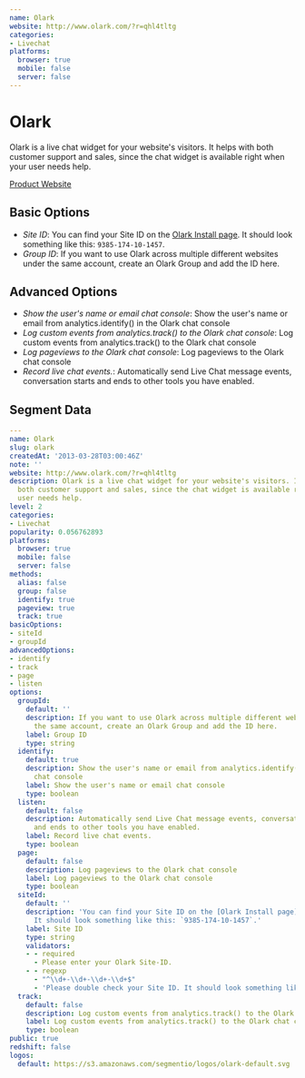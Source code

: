 ```yaml
---
name: Olark
website: http://www.olark.com/?r=qhl4tltg
categories:
- Livechat
platforms:
  browser: true
  mobile: false
  server: false
---
```


# Olark

Olark is a live chat widget for your website's visitors. It helps with both customer support and sales, since the chat widget is available right when your user needs help.

[Product Website](http://www.olark.com/?r=qhl4tltg)

## Basic Options

- *Site ID*: You can find your Site ID on the [Olark Install page](https://www.olark.com/install?r=qhl4tltg). It should look something like this: `9385-174-10-1457`.
- *Group ID*: If you want to use Olark across multiple different websites under the same account, create an Olark Group and add the ID here.

## Advanced Options

- *Show the user's name or email chat console*: Show the user's name or email from analytics.identify() in the Olark chat console
- *Log custom events from analytics.track() to the Olark chat console*: Log custom events from analytics.track() to the Olark chat console
- *Log pageviews to the Olark chat console*: Log pageviews to the Olark chat console
- *Record live chat events.*: Automatically send Live Chat message events, conversation starts and ends to other tools you have enabled.

## Segment Data
```yaml
---
name: Olark
slug: olark
createdAt: '2013-03-28T03:00:46Z'
note: ''
website: http://www.olark.com/?r=qhl4tltg
description: Olark is a live chat widget for your website's visitors. It helps with
  both customer support and sales, since the chat widget is available right when your
  user needs help.
level: 2
categories:
- Livechat
popularity: 0.056762893
platforms:
  browser: true
  mobile: false
  server: false
methods:
  alias: false
  group: false
  identify: true
  pageview: true
  track: true
basicOptions:
- siteId
- groupId
advancedOptions:
- identify
- track
- page
- listen
options:
  groupId:
    default: ''
    description: If you want to use Olark across multiple different websites under
      the same account, create an Olark Group and add the ID here.
    label: Group ID
    type: string
  identify:
    default: true
    description: Show the user's name or email from analytics.identify() in the Olark
      chat console
    label: Show the user's name or email chat console
    type: boolean
  listen:
    default: false
    description: Automatically send Live Chat message events, conversation starts
      and ends to other tools you have enabled.
    label: Record live chat events.
    type: boolean
  page:
    default: false
    description: Log pageviews to the Olark chat console
    label: Log pageviews to the Olark chat console
    type: boolean
  siteId:
    default: ''
    description: 'You can find your Site ID on the [Olark Install page](https://www.olark.com/install?r=qhl4tltg).
      It should look something like this: `9385-174-10-1457`.'
    label: Site ID
    type: string
    validators:
    - - required
      - Please enter your Olark Site-ID.
    - - regexp
      - "^\\d+-\\d+-\\d+-\\d+$"
      - 'Please double check your Site ID. It should look something like this: `9385-174-10-1457`.'
  track:
    default: false
    description: Log custom events from analytics.track() to the Olark chat console
    label: Log custom events from analytics.track() to the Olark chat console
    type: boolean
public: true
redshift: false
logos:
  default: https://s3.amazonaws.com/segmentio/logos/olark-default.svg

```

